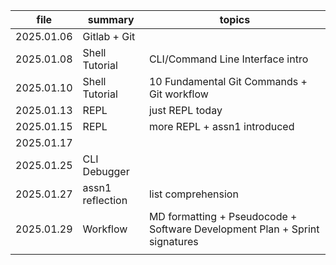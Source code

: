 | file       | summary          | topics                                                                     |
| ---------- | ---------------- | -------------------------------------------------------------------------- |
| 2025.01.06 | Gitlab + Git     |                                                                            |
| 2025.01.08 | Shell Tutorial   | CLI/Command Line Interface intro                                           |
| 2025.01.10 | Shell Tutorial   | 10 Fundamental Git Commands + Git workflow                                 |
| 2025.01.13 | REPL             | just REPL today                                                            |
| 2025.01.15 | REPL             | more REPL + assn1 introduced                                               |
| 2025.01.17 |                  |                                                                            |
| 2025.01.25 | CLI Debugger     |                                                                            |
| 2025.01.27 | assn1 reflection | list comprehension                                                         |
| 2025.01.29 | Workflow         | MD formatting + Pseudocode + Software Development Plan + Sprint signatures |
|            |                  |                                                                            |
